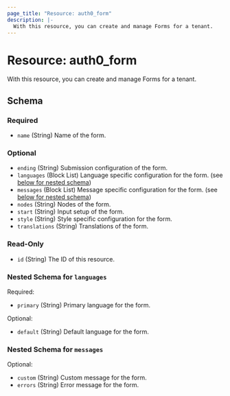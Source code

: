 ```yaml
---
page_title: "Resource: auth0_form"
description: |-
  With this resource, you can create and manage Forms for a tenant.
---
```


# Resource: auth0_form

With this resource, you can create and manage Forms for a tenant.



<!-- schema generated by tfplugindocs -->
## Schema

### Required

- `name` (String) Name of the form.

### Optional

- `ending` (String) Submission configuration of the form.
- `languages` (Block List) Language specific configuration for the form. (see [below for nested schema](#nestedblock--languages))
- `messages` (Block List) Message specific configuration for the form. (see [below for nested schema](#nestedblock--messages))
- `nodes` (String) Nodes of the form.
- `start` (String) Input setup of the form.
- `style` (String) Style specific configuration for the form.
- `translations` (String) Translations of the form.

### Read-Only

- `id` (String) The ID of this resource.

<a id="nestedblock--languages"></a>
### Nested Schema for `languages`

Required:

- `primary` (String) Primary language for the form.

Optional:

- `default` (String) Default language for the form.


<a id="nestedblock--messages"></a>
### Nested Schema for `messages`

Optional:

- `custom` (String) Custom message for the form.
- `errors` (String) Error message for the form.


